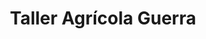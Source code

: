 ---
title: "Taller Agrícola Guerra"
url: /valdefuentes-del-paramo/taller-agricola-guerra/
shop: agraria
---